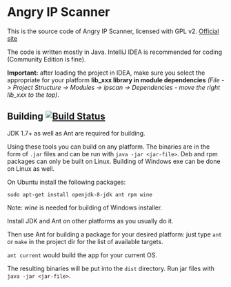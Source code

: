 # Angry IP Scanner

This is the source code of Angry IP Scanner, licensed with GPL v2. [Official site](http://angryip.org/)

The code is written mostly in Java.
IntelliJ IDEA is recommended for coding (Community Edition is fine).

**Important:** after loading the project in IDEA, make sure you select the appropriate for your platform **lib_xxx library in module dependencies**
*(File -> Project Structure -> Modules -> ipscan -> Dependencies - move the right lib_xxx to the top)*.

## Building [![Build Status](https://travis-ci.org/angryip/ipscan.svg?branch=master)](https://travis-ci.org/angryip/ipscan)

JDK 1.7+ as well as Ant are required for building.

Using these tools you can build on any platform. The binaries are in the form of
`.jar` files and can be run with `java -jar <jar-file>`. Deb and rpm packages can
only be built on Linux. Building of Windows exe can be done on Linux as well.

On Ubuntu install the following packages:
```
sudo apt-get install openjdk-8-jdk ant rpm wine
```
Note: *wine* is needed for building of Windows installer.

Install JDK and Ant on other platforms as you usually do it.

Then use Ant for building a package for your desired platform:
just type `ant` or `make` in the project dir for the list of available targets.

`ant current` would build the app for your current OS.

The resulting binaries will be put into the `dist` directory.
Run jar files with `java -jar <jar-file>`.
